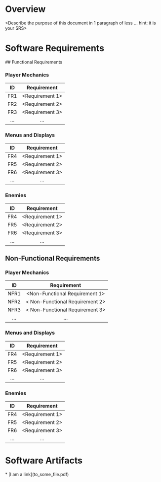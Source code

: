 # Overview
<Describe the purpose of this document in 1 paragraph of less … hint: it is
your SRS>
# Software Requirements
<Describe the structure of this section>
## Functional Requirements

### Player Mechanics
| ID | Requirement |
| :-------------: | :----------: |
| FR1 | <Requirement 1> |
| FR2 | <Requirement 2> |
| FR3 | <Requirement 3> |
| … | … |

### Menus and Displays
| ID | Requirement |
| :-------------: | :----------: |
| FR4 | <Requirement 1> |
| FR5 | <Requirement 2> |
| FR6 | <Requirement 3> |
| … | … |

### Enemies
| ID | Requirement |
| :-------------: | :----------: |
| FR4 | <Requirement 1> |
| FR5 | <Requirement 2> |
| FR6 | <Requirement 3> |
| … | … |
  
## Non-Functional Requirements
 
### Player Mechanics
| ID | Requirement |
| :-------------: | :----------: |
| NFR1 | <Non-Functional Requirement 1> |
| NFR2 | < Non-Functional Requirement 2> |
| NFR3 | < Non-Functional Requirement 3> |
| … | … |
  
### Menus and Displays
| ID | Requirement |
| :-------------: | :----------: |
| FR4 | <Requirement 1> |
| FR5 | <Requirement 2> |
| FR6 | <Requirement 3> |
| … | … |
  
### Enemies
| ID | Requirement |
| :-------------: | :----------: |
| FR4 | <Requirement 1> |
| FR5 | <Requirement 2> |
| FR6 | <Requirement 3> |
| … | … |
  
  
# Software Artifacts
<Describe the purpose of this section>
* [I am a link](to_some_file.pdf)
